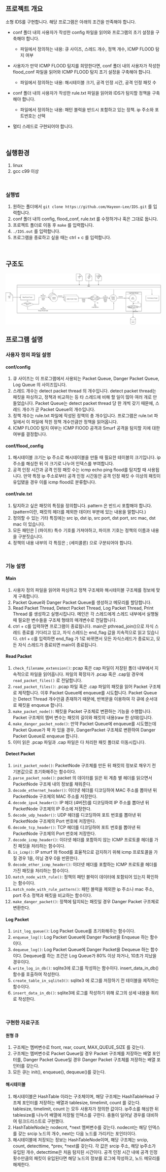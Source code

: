 ## 프로젝트 개요

소형 IDS를 구현합니다. 해당 프로그램은 아래의 조건을 만족해야 합니다.

* conf 폴더 내의 사용자가 작성한 config 파일을 읽어와 프로그램의 초기 설정을 구축해야 합니다.

  - 파일에서 정의하는 내용: 큐 사이즈, 스레드 개수, 정책 개수, ICMP FLOOD 탐지 여부

* 사용자가 만약 ICMP FLOOD 탐지를 희망한다면, conf 폴더 내의 사용자가 작성한 flood_conf 파일을 읽어와 ICMP FLOOD 탐지 초기 설정을 구축해야 합니다.
  - 파일에서 정의하는 내용: 해시테이블 크기, 공격 인정 시간, 공격 인정 패킷 수

* conf 폴더 내의 사용자가 작성한 rule.txt 파일을 읽어와 IDS가 탐지할 정책을 구축해야 합니다.
  - 파일에서 정의하는 내용: 패턴 블럭을 반드시 포함하고 있는 정책. ip 주소와 포트번호는 선택

* 멀티 스레드로 구현되어야 합니다.

<br> 

## 실행환경

1. linux 
2. gcc c99 이상

<br>

### 실행법

1. 원하는 폴더에서 `git clone https://github.com/Hayeon-Lee/IDS.git` 를 입력합니다.
2. conf 폴더 내의 config, flood_conf, rule.txt 를 수정하거나 혹은 그대로 둡니다. 
3. 프로젝트 폴더로 이동 후 `make` 를 입력합니다.
4. `./IDS.out` 를 입력합니다.
5. 프로그램을 종료하고 싶을 때는 ctrl + c 를 입력합니다.

<br>

## 구조도
<img src="Structure_Diagram.png" />

<br>

## 프로그램 설명

### 사용자 정의 파일 설명

#### conf/config
1. 큐 사이즈는 이 프로그램에서 사용되는 Packet Queue, Danger Packet Queue, Log Queue 의 사이즈입니다.
2. 스레드 개수는 detect packet thread 의 개수입니다. detect packet thread는 패킷을 파싱하고, 정책과 비교하는 등 타 스레드에 비해 할 일이 많아 여러 개로 만들었습니다. Packet Queue는 detect packet thread 당 한 개씩 갖기 때문에, 스레드 개수가 곧 Packet Queue의 개수입니다.
3. 정책 개수는 rule.txt 파일에 작성된 정책의 총 개수입니다. 프로그램은 rule.txt 파일에서 이 파일에 적힌 정책 개수만큼만 정책을 읽어옵니다.
4. ICMP FLOOD 탐지 여부는 ICMP FlOOD 공격과 Smurf 공격을 탐지할 지에 대한 여부를 결정합니다.

#### conf/flood_config  
1. 해시테이블 크기는 ip 주소로 해시테이블을 만들 때 필요한 테이블의 크기입니다. ip주소를 해싱한 뒤 이 크기로 나누어 인덱스를 부여합니다.
2. 공격 인정 시간과 공격 인정 패킷 수는 icmp echo ping flood를 탐지할 때 사용됩니다. 만약 특정 ip 주소로부터 공격 인정 시간동안 공격 인정 패킷 수 이상의 패킷이 유입됐을 경우 이를 icmp flood로 분류합니다.

#### conf/rule.txt
1. 탐지하고 싶은 패킷의 특징을 정의합니다. pattern 은 반드시 포함해야 합니다. (pattern이란, 패킷의 헤더를 제외한 데이터 부분에 있는 내용을 말합니다.)
2. 정의할 수 있는 기타 특징에는 src ip, dst ip, src port, dst port, src mac, dst mac 이 있습니다.
3. 모든 패턴은 | (파이프) 특수 기호를 가져야하고, 파이프 기호는 정책의 이름과 내용을 구분짓습니다.
4. 정책의 내용 내부의 각 특징은 ; (세미콜론) 으로 구분되어야 합니다.

<br>

### 기능 설명

#### Main
1. 사용자 정의 파일을 읽어와 파싱하고 정책 구조체와 해시테이블 구조체를 정보에 맞게 구축합니다.
2. Packet Queue와 Danger Packet Queue를 생성하고 메모리를 할당합니다.
3. Read Packet Thread, Detect Packet Thread, Log Packet Thread, Print Thread 를 생성하고 실행시킵니다. 메인은 각 스레드에게 스레드 내부에서 실행될 때 필요한 변수들을 구조체 형태의 매개변수로 전달합니다.
4. ctrl + c를 입력하면 프로그램이 종료됩니다. main은 pthread_join()으로 자식 스레드 종료를 기다리고 있고, 자식 스레드는 end_flag 값을 지속적으로 읽고 있습니다. ctrl + c를 입력하면 end_flag 가 1로 바뀌면서 모든 자식스레드가 종료되고, 모든 자식 스레드가 종료되면 main이 종료됩니다. 

#### Read Packet 
1. `check_filename_extension()`: pcap 혹은 cap 파일이 저장된 폴더 내부에서 지속적으로 파일을 읽어옵니다. 파일의 확장자가 .pcap 혹은 .cap일 경우에 `read_packet_files()` 로 전달합니다.
2. `read_packet_files()`: .pcap 파일 혹은 .cap 파일의 패킷을 읽어 Packet 구조체로 제작합니다. 이후 Packet Queue에 enqueue를 시도합니다. Packet Queue는 Detect Thread 개수만큼 존재하기 때문에, 반복문을 이용하여 각 큐에 순서대로 패킷을 enqueue 합니다. 
3. `make_packet_node()`: 패킷을 Packet 구조체로 변환하는 기능을 수행합니다. Packet 구조체의 멤버 변수는 패킷의 길이와 패킷의 내용(raw 한 상태)입니다.
4. `make_danger_packet_node()`: 만약 Packet Queue에 enqueue를 시도했는데 Packet Queue가 꽉 차 있을 경우, DangerPacket 구조체로 변환하여 Danger Packet Queue로 enqueue 합니다.
5. 이미 읽은 .pcap 파일과 .cap 파일은 다 처리한 패킷 폴더로 이동시킵니다.

#### Detect Packet
1. `init_packet_node()`: PacketNode 구조체를 만든 뒤 패킷의 정보로 채우기 전 기본값으로 초기화해주는 함수이다.
2. `parse_packet_node()`: packet 의 데이터를 읽은 뒤 계층 별 헤더를 읽으면서 PacketNode 구조체 내의 정보를 채워준다. 
3. `decode_ethernet_header()`: 이더넷 헤더를 디코딩하여 MAC 주소를 뽑아낸 뒤 PacketNode 구조체의 MAC 주소를 저장한다.
4. `decode_ipv4_header()`: IP 헤더 (4버전)를 디코딩하여 IP 주소를 뽑아낸 뒤 PacketNode 구조체의 IP 주소에 저장한다.
5. `decode_udp_header()`: UDP 헤더를 디코딩하여 포트 번호를 뽑아낸 뒤 PacketNode 구조체의 Port 번호에 저장한다.
6. `decode_tcp_header()`: TCP 헤더를 디코딩하여 포트 번호를 뽑아낸 뒤 PacketNode 구조체의 Port 번호에 저장한다.
7. `decode_icmp_header()`: 이더넷 헤더를 포함하지 않는 ICMP 프로토콜 헤더를 가진 패킷을 처리하는 함수이다. 
8. `is_icmp()`: IP smurf 와 flood를 효율적으로 감지하기 위해 icmp 프로토콜을 가질 경우 1을, 아닐 경우 0을 반환한다.
9. `decode_ether_icmp_header()`: 이더넷 헤더를 포함하는 ICMP 프로토콜 헤더를 가진 패킷을 처리하는 함수이다.
10. `match_node_with_rule()`: 정책의 패턴 블럭이 데이터에 포함되어 있는지 확인하는 함수이다. 
11. `match_node_with_rule_pattern()`: 패턴 블럭을 제외한 ip 주소나 mac 주소, port 주소 정책과 패킷을 비교하는 함수이다.
12. `make_danger_packet()`: 정책에 탐지되는 패킷일 경우 Danger Packet 구조체로 변환한다. 

#### Log Packet
1. `init_log_queue()`: Log Packet Queue를 초기화해주는 함수이다. 
2. `enqueue_log()`: Log Packet Queue에 Danger Packet을 Enqueue 하는 함수이다.
3. `dequeue_log()`: Log Packet Queue에 Danger Packet을 Dequeue 하는 함수이다. Dequeue를 하는 조건은 Log Queue가 80% 이상 차거나, 10초가 지났을 경우이다.
4. `write_log_in_db()`: sqlite3에 로그를 작성하는 함수이다. insert_data_in_db() 함수를 호출하여 작성한다.
5. `create_table_in_sqlite3()`: sqlite3 에 로그를 저장하기 전 테이블을 제작하는 함수이다.
6. `insert_data_in_db()`: sqlite3에 로그를 작성하기 위해 로그의 상세 내용을 쿼리로 작성한다.

<br>

### 구현한 자료구조

#### 원형 큐
1. 구조체는 멤버변수로 front, rear, count, MAX_QUEUE_SIZE 를 갖는다.
2. 구조체는 멤버변수로 Packet Queue일 경우 Packet 구조체를 저장하는 배열 포인터를, Danger Packet Queue일 경우 Danger Packet 구조체를 저장하는 배열 포인터를 갖는다.
3. 모든 큐는 init(), enqueue(), dequeue()를 갖는다.

#### 해시테이블
1. 해시테이블은 HashTable 이라는 구조체이며, 해당 구조체는 HashTableHead 구조체 포인터를 저장하는 배열과 tablesize, timelimit, count 를 갖는다. tablesize, timelimit, count 는 모두 사용자가 정의한 값이다. ip주소를 해싱한 뒤 tablesize를 나누어 배열에 저장될 인덱스를 구한다. 충돌이 일어날 경우를 대비하여 링크드리스트로 구현했다.
2. HashTableNode는 nodecnt, *next 멤버변수를 갖는다. nodecnt는 해당 인덱스를 갖는 srcip 노드의 개수, next는 다음 노드를 가리키는 포인터이다.
3. 해시테이블에 저장되는 정보는 HashTableNode이며, 해당 구조체는 srcip, count, detecttime, *prev, *next를 갖는다. 각 값은 srcip 주소, 해당 ip주소가 유입된 개수, detecttime은 처음 탐지된 시간이다. 공격 인정 시간 내에 공격 인정 횟수만큼의 패킷이 유입된다면 해당 노드의 정보를 로그에 작성하고, 노드 메모리를 해제한다. 
